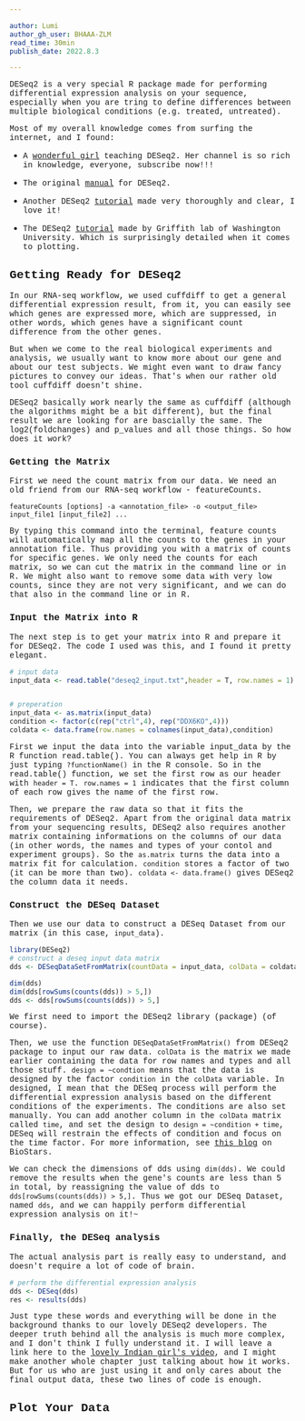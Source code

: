 ```yaml
---

author: Lumi
author_gh_user: BHAAA-ZLM
read_time: 30min
publish_date: 2022.8.3

---
```



<span style="font-family: Courier"> DESeq2 is a very special R package made for performing differential expression analysis on your sequence, especially when you are tring to define differences between multiple biological conditions (e.g. treated, untreated).
 
<span style="font-family: Courier">  Most of my overall knowledge comes from surfing the internet, and I found:

- <span style="font-family: Courier"> A [wonderful girl](https://www.youtube.com/watch?v=OzNzO8qwwp0&t=226s) teaching DESeq2. Her channel is so rich in knowledge, everyone, subscribe now!!!

- <span style="font-family: Courier"> The original [manual](http://bioconductor.org/packages/release/bioc/vignettes/DESeq2/inst/doc/DESeq2.html#countmat) for DESeq2.

- <span style="font-family: Courier"> Another DESeq2 [tutorial](https://lashlock.github.io/compbio/R_presentation.html) made very thoroughly and clear, I love it!

- <span style="font-family: Courier"> The DESeq2 [tutorial](https://genviz.org/module-04-expression/0004/02/01/DifferentialExpression/) made by Griffith lab of Washington University. Which is surprisingly detailed when it comes to plotting.

## <span style="font-family: Courier"> Getting Ready for DESeq2

<span style="font-family: Courier">  In our RNA-seq workflow, we used cuffdiff to get a general differential expression result, from it, you can easily see which genes are expressed more, which are suppressed, in other words, which genes have a significant count difference from the other genes.

<span style="font-family: Courier"> But when we come to the real biological experiments and analysis, we usually want to know more about our gene and about our test subjects. We might even want to draw fancy pictures to convey our ideas. That's when our rather old tool cuffdiff doesn't shine. 

<span style="font-family: Courier"> DESeq2 basically work nearly the same as cuffdiff (although the algorithms might be a bit different), but the final result we are looking for are bascially the same. The log2(foldchanges) and p_values and all those things. So how does it work?

### <span style="font-family: Courier"> Getting the Matrix

<span style="font-family: Courier"> First we need the count matrix from our data. We need an old friend from our RNA-seq workflow - featureCounts. 

```
featureCounts [options] -a <annotation_file> -o <output_file> input_file1 [input_file2] ... 
```

<span style="font-family: Courier"> By typing this command into the terminal, feature counts will automatically map all the counts to the genes in your annotation file. Thus providing you with a matrix of counts for specific genes. We only need the counts for each matrix, so we can cut the matrix in the command line or in R. We might also want to remove some data with very low counts, since they are not very significant, and we can do that also in the command line or in R.

### <span style="font-family: Courier"> Input the Matrix into R

<span style="font-family: Courier"> The next step is to get your matrix into R and prepare it for DESeq2. The code I used was this, and I found it pretty elegant.

```R
# input data 
input_data <- read.table("deseq2_input.txt",header = T, row.names = 1)


# preperation 
input_data <- as.matrix(input_data)
condition <- factor(c(rep("ctrl",4), rep("DDX6KO",4)))
coldata <- data.frame(row.names = colnames(input_data),condition)
```

<span style="font-family: Courier"> First we input the data into the variable input_data by the R function read.table(). You can always get help in R by just typing `?functionName()` in the R console. So in the read.table() function, we set the first row as our header with `header = T`. `row.names = 1` indicates that the first column of each row gives the name of the first row.

<span style="font-family: Courier"> Then, we prepare the raw data so that it fits the requirements of DESeq2. Apart from the original data matrix from your sequencing results, DESeq2 also requires another matrix containing informations on the columns of our data (in other words, the names and types of your contol and experiment groups). So the `as.matrix` turns the data into a matrix fit for calculation. `condition` stores a factor of two (it can be more than two). `coldata <- data.frame()` gives DESeq2 the column data it needs.

### <span style="font-family: Courier"> Construct the DESeq Dataset

<span style="font-family: Courier"> Then we use our data to construct a DESeq Dataset from our matrix (in this case, `input_data`).

```R
library(DESeq2)
# construct a deseq input data matrix
dds <- DESeqDataSetFromMatrix(countData = input_data, colData = coldata, design = ~condition)

dim(dds)
dim(dds[rowSums(counts(dds)) > 5,])
dds <- dds[rowSums(counts(dds)) > 5,]
```
<span style="font-family: Courier"> We first need to import the DESeq2 library (package) (of course). 

<span style="font-family: Courier"> Then, we use the function `DESeqDataSetFromMatrix()` from DESeq2 package to input our raw data. `colData` is the matrix we made earlier containing the data for row names and types and all those stuff. `design = ~condtion` means that the data is designed by the factor `condition` in the `colData` variable. In designed, I mean that the DESeq process will perform the differential expression analysis based on the different conditions of the experiments. The conditions are also set manually. You can add another column in the `colData` matrix called `time`, and set the design to `design = ~condition + time`, DESeq will restrain the effects of condition and focus on the time factor. For more information, see [this blog](https://www.biostars.org/p/278684/) on BioStars.

<span style="font-family: Courier">  We can check the dimensions of dds using `dim(dds)`. We could remove the results when the gene's counts are less than 5 in total, by reassigning the value of dds to `dds[rowSums(counts(dds)) > 5,]`. Thus we got our DESeq Dataset, named `dds`, and we can happily perform differential expression analysis on it!~

### <span style="font-family: Courier"> Finally, the DESeq analysis

<span style="font-family: Courier"> The actual analysis part is really easy to understand, and doesn't require a lot of code of brain.

```R
# perform the differential expression analysis
dds <- DESeq(dds)
res <- results(dds)
```

<span style="font-family: Courier"> Just type these words and everything will be done in the background thanks to our lovely DESeq2 developers. The deeper truth behind all the analysis is much more complex, and I don't think I fully understand it. I will leave a link here to the [lovely Indian girl's video](https://www.youtube.com/watch?v=0b24mpzM_5M), and I might make another whole chapter just talking about how it works. But for us who are just using it and only cares about the final output data, these two lines of code is enough.

## <span style="font-family: Courier"> Plot Your Data